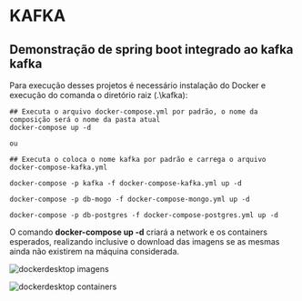 # KAFKA
## Demonstração de spring boot integrado ao kafka kafka

Para execução desses projetos é necessário instalação do Docker e  execução do comanda o diretório raiz (.\kafka):

```console
## Executa o arquivo docker-compose.yml por padrão, o nome da composição será o nome da pasta atual
docker-compose up -d

ou 

## Executa o coloca o nome kafka por padrão e carrega o arquivo docker-compose-kafka.yml

docker-compose -p kafka -f docker-compose-kafka.yml up -d

docker-compose -p db-mogo -f docker-compose-mongo.yml up -d

docker-compose -p db-postgres -f docker-compose-postgres.yml up -d
```

O comando **docker-compose up -d** criará a network e os containers esperados, realizando inclusive o download das imagens se as mesmas ainda não existirem na máquina considerada.

![dockerdesktop imagens](img/kafka_imagens_dockerdesktop.png)

![dockerdesktop containers](img/kafka_dockerdesktop.png)


